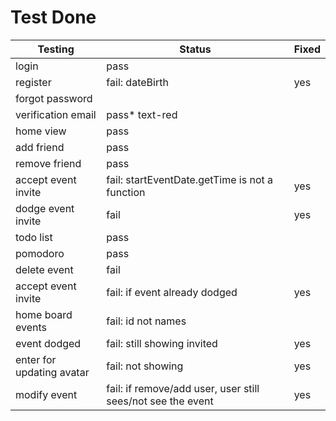 # Test Done

| Testing | Status | Fixed |
|---------|-------|-------|
| login  | pass  |     |
| register | fail: dateBirth |  yes   |
| forgot password |   |     |
| verification email | pass* text-red  |     |
| home view | pass  |     |
| add friend | pass  |     |
| remove friend | pass  |     |
| accept event invite | fail: startEventDate.getTime is not a function | yes |
| dodge event invite | fail  | yes |
| todo list | pass  |     |
| pomodoro | pass  |     |
| delete event | fail |  |
| accept event invite | fail: if event already dodged | yes |
| home board events | fail: id not names | | 
| event dodged | fail: still showing invited | yes |
| enter for updating avatar | fail: not showing | yes |
| modify event | fail: if remove/add user, user still sees/not see the event | yes  |

